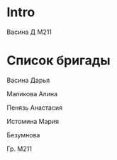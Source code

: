 # Intro
Васина Д М211
# Список бригады
Васина Дарья

Маликова Алина

Пенязь Анастасия

Истомина Мария

Безумнова

Гр. М211
